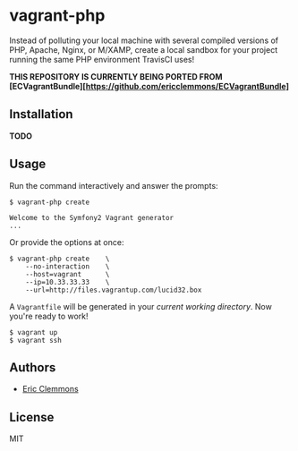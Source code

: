 vagrant-php
===========

Instead of polluting your local machine with several compiled versions of PHP,
Apache, Nginx, or M/XAMP, create a local sandbox for your project running
the same PHP environment TravisCI uses!


**THIS REPOSITORY IS CURRENTLY BEING PORTED FROM [ECVagrantBundle][https://github.com/ericclemmons/ECVagrantBundle]**


Installation
------------

**TODO**


Usage
-----

Run the command interactively and answer the prompts:

    $ vagrant-php create

    Welcome to the Symfony2 Vagrant generator
    ...


Or provide the options at once:

    $ vagrant-php create    \
        --no-interaction    \
        --host=vagrant      \
        --ip=10.33.33.33    \
        --url=http://files.vagrantup.com/lucid32.box

A `Vagrantfile` will be generated in your *current working directory*.  Now you're ready to work!

    $ vagrant up
    $ vagrant ssh


Authors
-------

- [Eric Clemmons][1]


License
-------

MIT


[1]: https://github.com/ericclemmons
[2]: https://github.com/seiffert
[3]: http://www.vagrantup.com/

